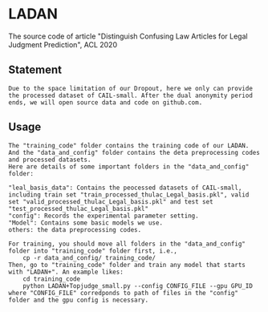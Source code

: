# LADAN
The source code of article "Distinguish Confusing Law Articles for Legal Judgment Prediction", ACL 2020

## Statement
	Due to the space limitation of our Dropout, here we only can provide the processed dataset of CAIL-small. After the dual anonymity period ends, we will open source data and code on github.com.
## Usage
	The "training_code" folder contains the training code of our LADAN. And the "data_and_config" folder contains the deta preprocessing codes and processed datasets. 
	Here are details of some important folders in the "data_and_config" folder:
	
	"leal_basis_data": Contains the peocessed datasets of CAIL-small, including train set "train_processed_thulac_Legal_basis.pkl", valid set "valid_processed_thulac_Legal_basis.pkl" and test set "test_processed_thulac_Legal_basis.pkl"
	"config": Records the experimental parameter setting.
	"Model": Contains some basic models we use.
	others: the data preprocessing codes.
	
	For training, you should move all folders in the "data_and_config" folder into "training_code" folder first, i.e.,
		cp -r data_and_config/ training_code/
	Then, go to "training_code" folder and train any model that starts with "LADAN+". An example likes:
		cd training_code
		python LADAN+Topjudge_small.py --config CONFIG_FILE --gpu GPU_ID
	where "CONFIG_FILE" corredponds to path of files in the "config" folder and the gpu config is necessary.
